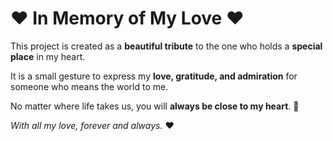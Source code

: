 # ❤️ In Memory of My Love ❤️

This project is created as a **beautiful tribute** to the one who holds a **special place** in my heart.  

It is a small gesture to express my **love, gratitude, and admiration** for someone who means the world to me.  

No matter where life takes us, you will **always be close to my heart**. 💖  

_With all my love, forever and always._ ❤️  
